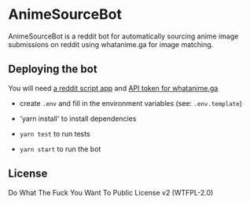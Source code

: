 # AnimeSourceBot

AnimeSourceBot is a reddit bot for automatically sourcing anime image submissions on reddit using whatanime.ga for image matching. 

## Deploying the bot

You will need [a reddit script app](https://www.reddit.com/prefs/apps/) and [API token for whatanime.ga](https://soruly.github.io/whatanime.ga/)

- create `.env` and fill in the environment variables (see: `.env.template`)

- 'yarn install' to install dependencies

- `yarn test` to run tests

- `yarn start` to run the bot

## License

Do What The Fuck You Want To Public License v2 (WTFPL-2.0)
